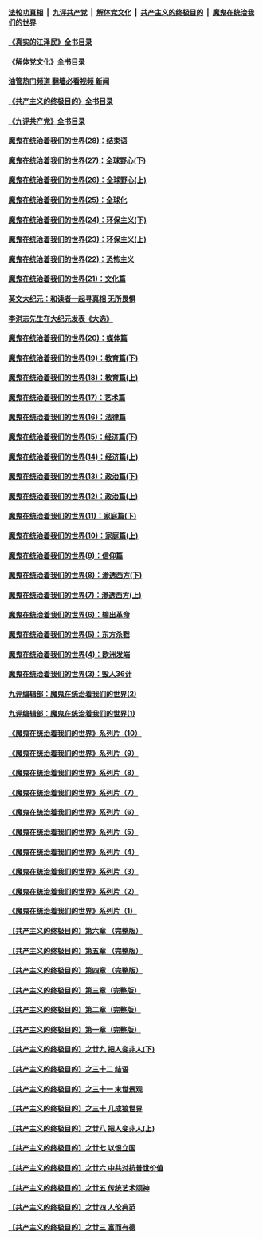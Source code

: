 ####  [法轮功真相](../../../../basic/blob/master/README.md?t=09140531) &nbsp;|&nbsp; [九评共产党](../../../../9ping.md/blob/master/README.md?t=09140531) &nbsp;|&nbsp; [解体党文化](../../../../jtdwh.md/blob/master/README.md?t=09140531)  &nbsp;|&nbsp; [共产主义的终极目的](../../../../gczydzjmd.md/blob/master/README.md?t=09140531) &nbsp;|&nbsp; [魔鬼在统治我们的世界](../../../../mgztzwmdsj.md/blob/master/README.md?t=09140531) 

#### [《真实的江泽民》全书目录](../pages/nsc422/n13721399.md?t=09140531) 

#### [《解体党文化》全书目录](../pages/nsc422/n13721157.md?t=09140531) 

#### [油管热门频道 翻墙必看视频 新闻](http://45.76.130.85:81/youtube.html?09140531)

#### [《共产主义的终极目的》全书目录](../pages/nsc422/n13721048.md?t=09140531) 

#### [《九评共产党》全书目录](../pages/nsc422/n13708085.md?t=09140531) 

#### [魔鬼在统治着我们的世界(28)：结束语](../pages/nsc422/n10936246.md?t=09140531) 

#### [魔鬼在统治着我们的世界(27)：全球野心(下)](../pages/nsc422/n10928319.md?t=09140531) 

#### [魔鬼在统治着我们的世界(26)：全球野心(上)](../pages/nsc422/n10900318.md?t=09140531) 

#### [魔鬼在统治着我们的世界(25)：全球化](../pages/nsc422/n10788205.md?t=09140531) 

#### [魔鬼在统治着我们的世界(24)：环保主义(下)](../pages/nsc422/n10695307.md?t=09140531) 

#### [魔鬼在统治着我们的世界(23)：环保主义(上)](../pages/nsc422/n10688613.md?t=09140531) 

#### [魔鬼在统治着我们的世界(22)：恐怖主义](../pages/nsc422/n10614727.md?t=09140531) 

#### [魔鬼在统治着我们的世界(21)：文化篇](../pages/nsc422/n10597706.md?t=09140531) 

#### [英文大纪元：和读者一起寻真相 无所畏惧](../pages/nsc422/n12542027.md?t=09140531) 

#### [李洪志先生在大纪元发表《大选》](../pages/nsc422/n12534746.md?t=09140531) 

#### [魔鬼在统治着我们的世界(20)：媒体篇](../pages/nsc422/n10586579.md?t=09140531) 

#### [魔鬼在统治着我们的世界(19)：教育篇(下)](../pages/nsc422/n10564808.md?t=09140531) 

#### [魔鬼在统治着我们的世界(18)：教育篇(上)](../pages/nsc422/n10526970.md?t=09140531) 

#### [魔鬼在统治着我们的世界(17)：艺术篇](../pages/nsc422/n10499093.md?t=09140531) 

#### [魔鬼在统治着我们的世界(16)：法律篇](../pages/nsc422/n10485969.md?t=09140531) 

#### [魔鬼在统治着我们的世界(15)：经济篇(下)](../pages/nsc422/n10469975.md?t=09140531) 

#### [魔鬼在统治着我们的世界(14)：经济篇(上)](../pages/nsc422/n10457370.md?t=09140531) 

#### [魔鬼在统治着我们的世界(13)：政治篇(下)](../pages/nsc422/n10448270.md?t=09140531) 

#### [魔鬼在统治着我们的世界(12)：政治篇(上)](../pages/nsc422/n10444576.md?t=09140531) 

#### [魔鬼在统治着我们的世界(11)：家庭篇(下)](../pages/nsc422/n10440961.md?t=09140531) 

#### [魔鬼在统治着我们的世界(10)：家庭篇(上)](../pages/nsc422/n10435448.md?t=09140531) 

#### [魔鬼在统治着我们的世界(9)：信仰篇](../pages/nsc422/n10432159.md?t=09140531) 

#### [魔鬼在统治着我们的世界(8)：渗透西方(下)](../pages/nsc422/n10429603.md?t=09140531) 

#### [魔鬼在统治着我们的世界(7)：渗透西方(上)](../pages/nsc422/n10426013.md?t=09140531) 

#### [魔鬼在统治着我们的世界(6)：输出革命](../pages/nsc422/n10421536.md?t=09140531) 

#### [魔鬼在统治着我们的世界(5)：东方杀戮](../pages/nsc422/n10417707.md?t=09140531) 

#### [魔鬼在统治着我们的世界(4)：欧洲发端](../pages/nsc422/n10414890.md?t=09140531) 

#### [魔鬼在统治着我们的世界(3)：毁人36计](../pages/nsc422/n10411583.md?t=09140531) 

#### [九评编辑部：魔鬼在统治着我们的世界(2)](../pages/nsc422/n10410036.md?t=09140531) 

#### [九评编辑部：魔鬼在统治着我们的世界(1)](../pages/nsc422/n10406825.md?t=09140531) 

#### [《魔鬼在统治着我们的世界》系列片（10）](../pages/nsc422/n12292670.md?t=09140531) 

#### [《魔鬼在统治着我们的世界》系列片（9）](../pages/nsc422/n12290859.md?t=09140531) 

#### [《魔鬼在统治着我们的世界》系列片（8）](../pages/nsc422/n12287445.md?t=09140531) 

#### [《魔鬼在统治着我们的世界》系列片（7）](../pages/nsc422/n12283425.md?t=09140531) 

#### [《魔鬼在统治着我们的世界》系列片（6）](../pages/nsc422/n12282314.md?t=09140531) 

#### [《魔鬼在统治着我们的世界》系列片（5）](../pages/nsc422/n12281419.md?t=09140531) 

#### [《魔鬼在统治着我们的世界》系列片（4）](../pages/nsc422/n12274024.md?t=09140531) 

#### [《魔鬼在统治着我们的世界》系列片（3）](../pages/nsc422/n12271322.md?t=09140531) 

#### [《魔鬼在统治着我们的世界》系列片（2）](../pages/nsc422/n12269049.md?t=09140531) 

#### [《魔鬼在统治着我们的世界》系列片（1）](../pages/nsc422/n12267575.md?t=09140531) 

#### [【共产主义的终极目的】第六章 （完整版）](../pages/nsc422/n11428913.md?t=09140531) 

#### [【共产主义的终极目的】第五章 （完整版）](../pages/nsc422/n11428912.md?t=09140531) 

#### [【共产主义的终极目的】第四章 （完整版）](../pages/nsc422/n11428907.md?t=09140531) 

#### [【共产主义的终极目的】第三章（完整版）](../pages/nsc422/n11428848.md?t=09140531) 

#### [【共产主义的终极目的】第二章（完整版）](../pages/nsc422/n11428831.md?t=09140531) 

#### [【共产主义的终极目的】第一章（完整版）](../pages/nsc422/n11417651.md?t=09140531) 

#### [【共产主义的终极目的】之廿九 把人变非人(下)](../pages/nsc422/n11344140.md?t=09140531) 

#### [【共产主义的终极目的】之三十二 结语](../pages/nsc422/n11360535.md?t=09140531) 

#### [【共产主义的终极目的】之三十一 末世景观](../pages/nsc422/n11351129.md?t=09140531) 

#### [【共产主义的终极目的】之三十 几成狼世界](../pages/nsc422/n11348280.md?t=09140531) 

#### [【共产主义的终极目的】之廿八 把人变非人(上)](../pages/nsc422/n11340492.md?t=09140531) 

#### [【共产主义的终极目的】之廿七 以恨立国](../pages/nsc422/n11336944.md?t=09140531) 

#### [【共产主义的终极目的】之廿六 中共对抗普世价值](../pages/nsc422/n11324785.md?t=09140531) 

#### [【共产主义的终极目的】之廿五 传统艺术颂神](../pages/nsc422/n11296396.md?t=09140531) 

#### [【共产主义的终极目的】之廿四 人伦典范](../pages/nsc422/n11296397.md?t=09140531) 

#### [【共产主义的终极目的】之廿三 富而有德](../pages/nsc422/n11283598.md?t=09140531) 

<img src='http://gfw-breaker.win/goodnews/indexes/nsc422.md' width='0px' height='0px'/>
